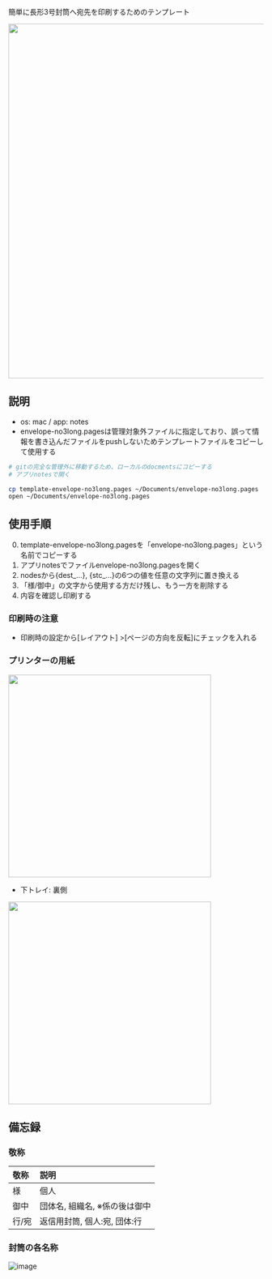 簡単に長形3号封筒へ宛先を印刷するためのテンプレート

<img src="https://user-images.githubusercontent.com/45380191/144691571-fe3c3f81-1655-4fbe-98b9-072c06eac991.png" width=700px>

## 説明
- os: mac / app: notes
- envelope-no3long.pagesは管理対象外ファイルに指定しており、誤って情報を書き込んだファイルをpushしないためテンプレートファイルをコピーして使用する
```sh
# gitの完全な管理外に移動するため、ローカルのdocmentsにコピーする
# アプリnotesで開く

cp template-envelope-no3long.pages ~/Documents/envelope-no3long.pages
open ~/Documents/envelope-no3long.pages
```


## 使用手順

0. template-envelope-no3long.pagesを「envelope-no3long.pages」という名前でコピーする
1. アプリnotesでファイルenvelope-no3long.pagesを開く
1. nodesから{dest_...}, {stc_...}の6つの値を任意の文字列に置き換える
1. 「様/御中」の文字から使用する方だけ残し、もう一方を削除する
1. 内容を確認し印刷する


### 印刷時の注意
- 印刷時の設定から[レイアウト] >[ページの方向を反転]にチェックを入れる
### プリンターの用紙
<img src="https://user-images.githubusercontent.com/45380191/144691414-78b89677-5329-4b11-a989-cf7a4e5170a4.png" width=400>

- 下トレイ: 裏側
<img src="https://user-images.githubusercontent.com/45380191/144692805-3e8f511d-b653-4242-9788-51ea2549d3c9.png" width=400>


## 備忘録
### 敬称
| 敬称 | 説明 |
| :-- | :--- |
| 様  | 個人 |
| 御中 | 団体名, 組織名, ※係の後は御中|
| 行/宛 | 返信用封筒, 個人:宛, 団体:行 |


### 封筒の各名称
![image](https://user-images.githubusercontent.com/45380191/144692849-a44e7045-6e06-4451-adba-995d2e866e3c.png)
